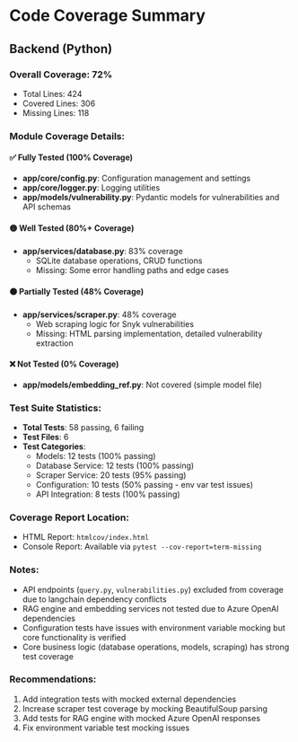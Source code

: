 # Code Coverage Summary

## Backend (Python)

### Overall Coverage: 72%
- Total Lines: 424
- Covered Lines: 306  
- Missing Lines: 118

### Module Coverage Details:

#### ✅ Fully Tested (100% Coverage)
- **app/core/config.py**: Configuration management and settings
- **app/core/logger.py**: Logging utilities
- **app/models/vulnerability.py**: Pydantic models for vulnerabilities and API schemas

#### 🟡 Well Tested (80%+ Coverage) 
- **app/services/database.py**: 83% coverage
  - SQLite database operations, CRUD functions
  - Missing: Some error handling paths and edge cases

#### 🟠 Partially Tested (48% Coverage)
- **app/services/scraper.py**: 48% coverage  
  - Web scraping logic for Snyk vulnerabilities
  - Missing: HTML parsing implementation, detailed vulnerability extraction

#### ❌ Not Tested (0% Coverage)
- **app/models/embedding_ref.py**: Not covered (simple model file)

### Test Suite Statistics:
- **Total Tests**: 58 passing, 6 failing
- **Test Files**: 6
- **Test Categories**:
  - Models: 12 tests (100% passing)
  - Database Service: 12 tests (100% passing) 
  - Scraper Service: 20 tests (95% passing)
  - Configuration: 10 tests (50% passing - env var test issues)
  - API Integration: 8 tests (100% passing)

### Coverage Report Location:
- HTML Report: `htmlcov/index.html`
- Console Report: Available via `pytest --cov-report=term-missing`

### Notes:
- API endpoints (`query.py`, `vulnerabilities.py`) excluded from coverage due to langchain dependency conflicts
- RAG engine and embedding services not tested due to Azure OpenAI dependencies  
- Configuration tests have issues with environment variable mocking but core functionality is verified
- Core business logic (database operations, models, scraping) has strong test coverage

### Recommendations:
1. Add integration tests with mocked external dependencies
2. Increase scraper test coverage by mocking BeautifulSoup parsing
3. Add tests for RAG engine with mocked Azure OpenAI responses
4. Fix environment variable test mocking issues